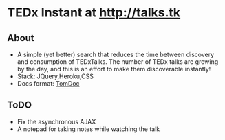 # TEDx Instant at http://talks.tk

## About
* A simple (yet better) search that reduces the time between discovery and consumption of TEDxTalks. The number of TEDx talks are growing by the day, and this is an effort to make them discoverable instantly!
* Stack: JQuery,Heroku,CSS
* Docs format: [TomDoc](http://tomdoc.org/)

## ToDO
* Fix the asynchronous AJAX
* A notepad for taking notes while watching the talk